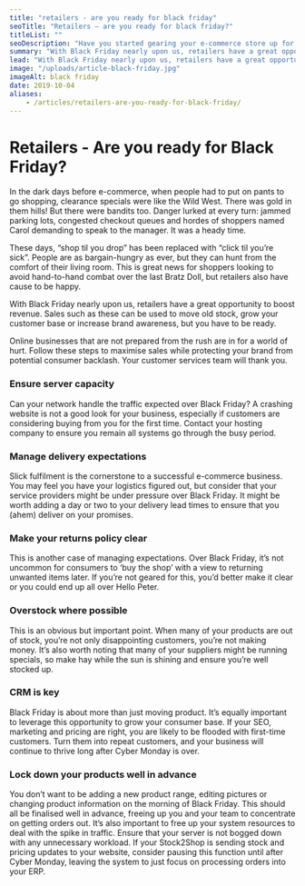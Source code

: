 ```yaml
---
title: "retailers - are you ready for black friday"
seoTitle: "Retailers – are you ready for black friday?"
titleList: ""
seoDescription: "Have you started gearing your e-commerce store up for Black Friday? Here are some tips on how to ensure you're ready when the feeding frenzy starts."
summary: "With Black Friday nearly upon us, retailers have a great opportunity to boost revenue. Sales such as these can be used to move old stock, grow your customer base or increase brand awareness, but you have to be ready."
lead: "With Black Friday nearly upon us, retailers have a great opportunity to boost revenue. Sales such as these can be used to move old stock, grow your customer base or increase brand awareness, but you have to be ready."
image: "/uploads/article-black-friday.jpg"
imageAlt: black friday
date: 2019-10-04
aliases:
    - /articles/retailers-are-you-ready-for-black-friday/
---
```


# Retailers - Are you ready for Black Friday?

In the dark days before e-commerce, when people had to put on pants to go shopping, clearance specials were like the Wild West. There was gold in them hills! But there were bandits too. Danger lurked at every turn: jammed parking lots, congested checkout queues and hordes of shoppers named Carol demanding to speak to the manager. It was a heady time.

These days, “shop til you drop” has been replaced with “click til you’re sick”. People are as bargain-hungry as ever, but they can hunt from the comfort of their living room. This is great news for shoppers looking to avoid hand-to-hand combat over the last Bratz Doll, but retailers also have cause to be happy.

With Black Friday nearly upon us, retailers have a great opportunity to boost revenue. Sales such as these can be used to move old stock, grow your customer base or increase brand awareness, but you have to be ready.

Online businesses that are not prepared from the rush are in for a world of hurt. Follow these steps to maximise sales while protecting your brand from potential consumer backlash. Your customer services team will thank you.

### Ensure server capacity

Can your network handle the traffic expected over Black Friday? A crashing website is not a good look for your business, especially if customers are considering buying from you for the first time. Contact your hosting company to ensure you remain all systems go through the busy period.

### Manage delivery expectations

Slick fulfilment is the cornerstone to a successful e-commerce business. You may feel you have your logistics figured out, but consider that your service providers might be under pressure over Black Friday. It might be worth adding a day or two to your delivery lead times to ensure that you (ahem) deliver on your promises.

### Make your returns policy clear

This is another case of managing expectations. Over Black Friday, it’s not uncommon for consumers to ‘buy the shop’ with a view to returning unwanted items later. If you’re not geared for this, you’d better make it clear or you could end up all over Hello Peter.

### Overstock where possible

This is an obvious but important point. When many of your products are out of stock, you’re not only disappointing customers, you’re not making money. It’s also worth noting that many of your suppliers might be running specials, so make hay while the sun is shining and ensure you’re well stocked up.

### CRM is key

Black Friday is about more than just moving product. It’s equally important to leverage this opportunity to grow your consumer base. If your SEO, marketing and pricing are right, you are likely to be flooded with first-time customers. Turn them into repeat customers, and your business will continue to thrive long after Cyber Monday is over.

### Lock down your products well in advance

You don’t want to be adding a new product range, editing pictures or changing product information on the morning of Black Friday. This should all be finalised well in advance, freeing up you and your team to concentrate on getting orders out. It’s also important to free up your system resources to deal with the spike in traffic. Ensure that your server is not bogged down with any unnecessary workload. If your Stock2Shop is sending stock and pricing updates to your website, consider pausing this function until after Cyber Monday, leaving the system to just focus on processing orders into your ERP.